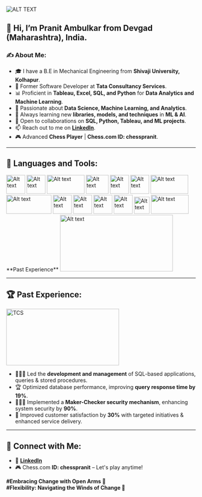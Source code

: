 ![ALT TEXT](https://www.ccu.edu/_files/images/cags/programs/data-analytics-degree.jpg)
## 👋 Hi, I’m Pranit Ambulkar from Devgad (Maharashtra), India.

### ✍️ About Me:
- 🎓 I have a B.E in Mechanical Engineering from **Shivaji University, Kolhapur**.
- 🏢 Former Software Developer at **Tata Consultancy Services**.
- 📊 Proficient in **Tableau, Excel, SQL, and Python** for **Data Analytics and Machine Learning**.
- 👀 Passionate about **Data Science, Machine Learning, and Analytics**.
- 🌱 Always learning new **libraries, models, and techniques** in **ML & AI**.
- 💞️ Open to collaborations on **SQL, Python, Tableau, and ML projects**.
- 📫 Reach out to me on **[LinkedIn](your-linkedin-url)**.
- 🎮 Advanced **Chess Player** | **Chess.com ID: chesspranit**.

---

## 🚀 Languages and Tools:

<p align="left">
 <img src="https://banner2.cleanpng.com/20180412/kye/kisspng-python-programming-language-computer-programming-language-5acfdc3636bac7.8891188615235717662242.jpg" alt="Alt text" width="50" height="50">  <img src="https://www.freepnglogos.com/uploads/logo-mysql-png/logo-mysql-mysql-logo-png-images-are-download-crazypng-21.png" alt="Alt text" width="50" height="50"> <img src="https://miro.medium.com/v2/resize:fit:1400/1*3GbLagVDPY9QKjjgB_Tfqw.png" alt="Alt text" width="100" height="50"> <img src="https://static.javatpoint.com/tutorial/matplotlib/images/matplotlib-tutorial.png" alt="Alt text" width="60" height="50"> <img src="https://user-images.githubusercontent.com/315810/92254506-fe7bef80-ee9e-11ea-8701-9d63ff858e0a.png" alt="Alt text" width="50" height="50"> <img src="https://upload.wikimedia.org/wikipedia/commons/thumb/b/b2/SCIPY_2.svg/768px-SCIPY_2.svg.png?20200904111722" alt="Alt text" width="50" height="50"> <img src="https://encrypted-tbn0.gstatic.com/images?q=tbn:ANd9GcQ4gqN4--FtGMR4sI71rQdnn_J9QHiij3BjkTp4O05-1IGNmdefFnr8KmXy5UMW0W4v15s&usqp=CAU" alt="Alt text" width="100" height="50"> <img src="https://miro.medium.com/v2/resize:fit:768/1*sF3Hm25Vf25D3t494To1XA.png" alt="Alt text" width="120" height="50"> <img src="https://cdn.icon-icons.com/icons2/2699/PNG/512/plot_ly_logo_icon_168902.png" alt="Alt text" width="50" height="50"> <img src="https://i.pinimg.com/originals/1b/db/8a/1bdb8ac897512116cbac58ffe7560d82.png" alt="Alt text" width="50" height="50"> <img src="https://w7.pngwing.com/pngs/56/909/png-transparent-tensorflow-deep-learning-keras-machine-learning-caffe-thumbtack-miscellaneous-angle-rectangle.png" alt="Alt text" width="50" height="50"> <img src="https://res.cloudinary.com/apideck/image/upload/v1569191250/catalog/keras-io/icon128x128.jpg" alt="Alt text" width="50" height="50"> <img src="https://upload.wikimedia.org/wikipedia/commons/thumb/1/10/PyTorch_logo_icon.svg/640px-PyTorch_logo_icon.svg.png" alt="Alt text" width="41" height="45"> <img src="https://miro.medium.com/v2/resize:fit:1282/1*Fq_cBMimKIBrisYrkErXpA.png" alt="Alt text" width="100" height="50">   **Past Experience**  <img src="https://upload.wikimedia.org/wikipedia/commons/thumb/b/b1/Tata_Consultancy_Services_Logo.svg/2560px-Tata_Consultancy_Services_Logo.svg.png" alt="Alt text" width="300" height="150">   
</p>

---

## 🏆 Past Experience:

<img src="https://upload.wikimedia.org/wikipedia/commons/thumb/b/b1/Tata_Consultancy_Services_Logo.svg/2560px-Tata_Consultancy_Services_Logo.svg.png" alt="TCS" width="300" height="150"/>

- 👨🏻‍💼 Led the **development and management** of SQL-based applications, queries & stored procedures.
- 🏆 Optimized database performance, improving **query response time by 19%**.
- 👨🏾‍💻 Implemented a **Maker-Checker security mechanism**, enhancing system security by **90%**.
- 🎯 Improved customer satisfaction by **30%** with targeted initiatives & enhanced service delivery.

---

## 📌 Connect with Me:
- 💼 **[LinkedIn](your-linkedin-url)**
- 🎮 Chess.com **ID: chesspranit** – Let's play anytime!

**#Embracing Change with Open Arms 🙂**  
**#Flexibility: Navigating the Winds of Change 🍃**
